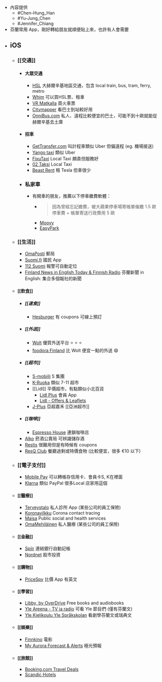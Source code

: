 - 內容提供
	- #Chen-Hung_Han
	- #Yu-Jung_Chen
	- #Jennifer_Chiang
- 芬蘭常用 App，剛好轉給朋友就順便貼上來，也許有人會需要
- ## iOS
	- ### [[交通]]
		- #### 大眾交通
			- [HSL](https://apps.apple.com/fi/app/hsl/id1340229182) 大赫爾辛基地區交通，包含 local train, bus, tram, ferry, metro
			- [Whim](https://apps.apple.com/fi/app/whim-travel-smarter/id1110962965) 可以買HSL票、租車
			- [VR Matkalla](https://apps.apple.com/fi/app/vr-matkalla/id1410647394) 買火車票
			- [Citymapper](https://apps.apple.com/fi/app/citymapper-all-your-transport/id469463298) 看巴士到站較好用
			- [OnniBus.com](https://apps.apple.com/fi/app/onnibus-com/id1274203588) 私人、遠程比較便宜的巴士，可能不到十歐就能從赫爾辛基去土庫
		- #### 招車
			- [GetTransfer.com](https://apps.apple.com/fi/app/gettransfer-com/id1150570978) 叫計程車類似 Uber 但偏遠程 (eg. 機場接送)
			- [Yango taxi](https://apps.apple.com/fi/app/yango-taxi/id1437157286) 類似 Uber
			- [FixuTaxi](https://apps.apple.com/fi/app/fixutaxi/id1392391344) Local Taxi 頗貴但服務好
			- [02 Taksi](https://apps.apple.com/fi/app/02-taksi/id1483173582) Local Taxi
			- [Beast Rent](https://apps.apple.com/fi/app/beast-rent/id1521729069) 租 Tesla 但車很少
		- ### 私家車
			- 有開車的朋友，推薦以下停車繳費軟體：
				- > 因為曾經忘記繳費，被大蘋果停車場寄帳單催繳 1.5 歐停車費 + 帳單寄送行政費用 5 歐
				- [Moovy](https://apps.apple.com/fi/app/moovy-better-parking-service/id1281465785)
				- [EasyPark](https://apps.apple.com/app/id449594317)
	- ###  [[生活]]
		- [OmaPosti](https://apps.apple.com/fi/app/omaposti/id410789057) 郵局
		- [Suomi.fi](https://apps.apple.com/fi/app/suomi-fi/id1383289018) 國民 App
		- [112 Suomi](https://apps.apple.com/fi/app/112-suomi/id998281396) 報警可自動定位
		- [Finland News in English Today & Finnish Radio](https://apps.apple.com/fi/app/finland-news-in-english-today-finnish-radio/id1220644490) 芬蘭新聞 in English: 集合多個報社的新聞
	- #### [[飲食]]
		- ##### [[速食]]
			- [Hesburger](https://apps.apple.com/fi/app/hesburger/id1062839905) 有 coupons 可線上預訂
		- ##### [[外送]]
			- [Wolt](https://apps.apple.com/fi/app/wolt-delivery-food-and-more/id943905271) 優質外送平台 ⭐️ ⭐️ ⭐️
			- [foodora Finland](https://apps.apple.com/fi/app/foodora-finland/id703574232) 比 Wolt 便宜一點的外送 😄
		- ##### [[超市]]
			- [S-mobiili](https://apps.apple.com/fi/app/s-mobiili/id740514933) S 集團
			- [K-Ruoka](https://apps.apple.com/fi/app/k-ruoka/id1012903895) 類似 7-11 超市
			- [[Lidl]] 平價超市，有點類似小北百貨
				- [Lidl Plus](https://apps.apple.com/fi/app/lidl-plus/id1238611143) 會員 App
				- [Lidl - Offers & Leaflets](https://apps.apple.com/fi/app/lidl-offers-leaflets/id398474140)
			- [J-Plus](https://apps.apple.com/fi/app/j-plus/id1543661257) 亞超嘉禾 [[亞洲超市]]
		- ##### [[咖啡]]
			- [Espresso House](https://apps.apple.com/fi/app/espresso-house/id904399540) 連鎖咖啡店
		- [Alko](https://apps.apple.com/fi/app/alko/id1434288047) 菸酒公賣局 可辨識儲存酒
		- [Restis](https://apps.apple.com/fi/app/restis/id1173462547) 很難用但是有時候有 coupons
		- [ResQ Club](https://apps.apple.com/fi/app/resq-club/id1069744707) 餐廳過剩或特價食物 (比較便宜，很多 €10 以下)
	- ###  [[電子支付]]
		- [Mobile Pay](https://apps.apple.com/fi/app/mobilepay/id768172577) 可以轉帳存信用卡、會員卡S, K在裡面
		- [Klarna](https://apps.apple.com/fi/app/klarna-shop-now-pay-later/id1115120118) 類似 PayPal 很多Local 店家用這個
	- ####  [[醫療]]
		- [Terveystalo](https://apps.apple.com/fi/app/terveystalo/id438441318) 私人診所 App (某些公司的員工保險)
		- [Koronavilkku](https://apps.apple.com/fi/app/koronavilkku/id1520576224) Corona contact tracing
		- [Maisa](https://apps.apple.com/fi/app/maisa/id1412054160) Public social and health services
		- [OmaMehiläinen](https://apps.apple.com/fi/app/omamehil%C3%A4inen/id1093796020) 私人醫療 (某些公司的員工保險)
	- ####  [[金融]]
		- [Spiir](https://apps.apple.com/fi/app/spiir/id441748209) 連結銀行自動記帳
		- [Nordnet](https://apps.apple.com/fi/app/nordnet/id345038631) 股市投資
	- #### [[購物]]
		- [PriceSpy](https://apps.apple.com/sg/app/pricespy-shopping-deals/id369151774) 比價 App 有英文
	- #### [[學習]]
		- [Libby, by OverDrive](https://apps.apple.com/fi/app/libby-by-overdrive/id1076402606) Free books and audiobooks
		- [Yle Areena - TV ja radio](https://apps.apple.com/fi/app/yle-areena-tv-ja-radio/id542317657) 可看 Yle 節目們 (僅有芬蘭文)
		- [Yle Kielikoulu Yle Språkskolan](https://apps.apple.com/fi/app/yle-kielikoulu-yle-spr%C3%A5kskolan/id1515277009) 看劇學芬蘭文或瑞典文
	- #### [[娛樂]]
		- [Finnkino](https://apps.apple.com/fi/app/finnkino/id969034910) 電影
		- [My Aurora Forecast & Alerts](https://apps.apple.com/fi/app/my-aurora-forecast-alerts/id1073082439?fbclid=IwAR2RpOfmpqfn_Nir3RgK5C11TtlauvRT0V10ynYVeHYKD65C-i4WArMcAUs) 極光預報
	- ####  [[旅館]]
		- [Booking.com Travel Deals](https://apps.apple.com/fi/app/booking-com-travel-deals/id367003839)
		- [Scandic Hotels](https://apps.apple.com/fi/app/scandic-hotels/id1267218985)